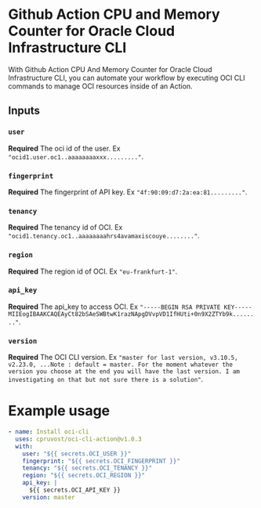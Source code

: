 # Github Action CPU and Memory Counter for Oracle Cloud Infrastructure CLI

With Github Action CPU And Memory Counter for Oracle Cloud Infrastructure CLI, you can automate your workflow by executing OCI CLI commands to manage OCI resources inside of an Action.

## Inputs

### `user`

**Required** The oci id of the user. Ex `"ocid1.user.oc1..aaaaaaaaxxx........."`.

### `fingerprint`

**Required** The fingerprint of API key. Ex `"4f:90:09:d7:2a:ea:81........."`.
### `tenancy`

**Required** The tenancy id of OCI. Ex `"ocid1.tenancy.oc1..aaaaaaaahrs4avamaxiscouye........"`.
### `region`

**Required** The region id of OCI. Ex `"eu-frankfurt-1"`.
### `api_key`

**Required** The api_key to access OCI. Ex `"-----BEGIN RSA PRIVATE KEY-----
MIIEogIBAAKCAQEAyCt82bSAeSWBtwK1razNApgDVvpVD1IfHUti+0n9X2ZTYb9k........"`.
### `version`

**Required** The OCI CLI version. Ex `"master for last version, v3.10.5, v2.23.0, ...Note : default = master. For the moment whatever the version you choose at the end you will have the last version. I am investigating on that but not sure there is a solution"`.

# Example usage
```yaml
- name: Install oci-cli
  uses: cpruvost/oci-cli-action@v1.0.3
  with:
    user: "${{ secrets.OCI_USER }}"
    fingerprint: "${{ secrets.OCI_FINGERPRINT }}"
    tenancy: "${{ secrets.OCI_TENANCY }}"
    region: "${{ secrets.OCI_REGION }}"
    api_key: |
      ${{ secrets.OCI_API_KEY }}
    version: master  
```
